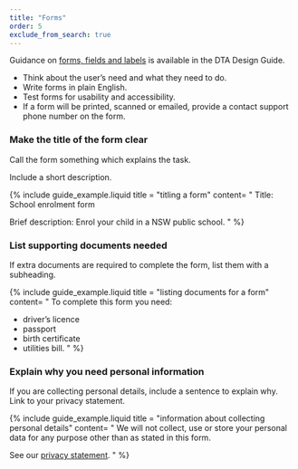 ```yaml
---
title: "Forms"
order: 5
exclude_from_search: true
---
```


Guidance on [forms, fields and labels](http://guides.service.gov.au/design-guide/components/forms-buttons/index.html) is available in the DTA Design Guide.

- Think about the user’s need and what they need to do.
- Write forms in plain English.
- Test forms for usability and accessibility.
- If a form will be printed, scanned or emailed, provide a contact support phone number on the form.

### Make the title of the form clear

Call the form something which explains the task.

Include a short description.

{% include guide_example.liquid
  title = "titling a form"
  content= "
Title: School enrolment form

Brief description: Enrol your child in a NSW public school.
"
%}

### List supporting documents needed

If extra documents are required to complete the form, list them with a subheading.

{% include guide_example.liquid
  title = "listing documents for a form"
  content= "
To complete this form you need:

- driver’s licence
- passport
- birth certificate
- utilities bill.
"
%}

### Explain why you need personal information

If you are collecting personal details, include a sentence to explain why. Link to your privacy statement.

{% include guide_example.liquid
  title = "information about collecting personal details"
  content= "
We will not collect, use or store your personal data for any purpose other than as stated in this form.

See our [privacy statement]().
"
%}
